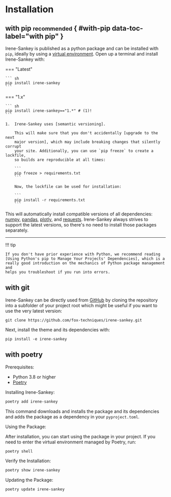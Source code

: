 # Installation 

## with pip <small>recommended</small> { #with-pip data-toc-label="with pip" }

Irene-Sankey is published as a python package and can be installed with
`pip`, ideally by using a [virtual environment]. Open up a terminal and install
Irene-Sankey with:

=== "Latest"

    ``` sh
    pip install irene-sankey
    ```

=== "1.x"

    ``` sh
    pip install irene-sankey=="1.*" # (1)!
    ```

    1.  Irene-Sankey uses [semantic versioning].

        This will make sure that you don't accidentally [upgrade to the next
        major version], which may include breaking changes that silently corrupt
        your site. Additionally, you can use `pip freeze` to create a lockfile,
        so builds are reproducible at all times:

        ```
        pip freeze > requirements.txt
        ```

        Now, the lockfile can be used for installation:

        ```
        pip install -r requirements.txt
        ```

This will automatically install compatible versions of all dependencies:
[numpy], [pandas], [plotly], and [requests]. Irene-Sankey always strives to support the latest versions, so there's no need to
install those packages separately.

---

!!! tip

    If you don't have prior experience with Python, we recommend reading
    [Using Python's pip to Manage Your Projects' Dependencies], which is a
    really good introduction on the mechanics of Python package management and
    helps you troubleshoot if you run into errors.

  [Python package]: https://pypi.org/project/irene-sankey/
  [virtual environment]: https://realpython.com/what-is-pip/#using-pip-in-a-python-virtual-environment
  [semantic versioning]: https://semver.org/
  [Using Python's pip to Manage Your Projects' Dependencies]: https://realpython.com/what-is-pip/


## with git

Irene-Sankey can be directly used from [GitHub] by cloning the
repository into a subfolder of your project root which might be useful if you
want to use the very latest version:

```
git clone https://github.com/fox-techniques/irene-sankey.git
```

Next, install the theme and its dependencies with:

```
pip install -e irene-sankey
```

## with poetry

Prerequisites:

- Python 3.8 or higher
- [Poetry]

Installing Irene-Sankey:

```bash
poetry add irene-sankey
```

This command downloads and installs the package and its dependencies and adds the package as a dependency in your `pyproject.toml`.

Using the Package:

After installation, you can start using the package in your project. If you need to enter the virtual environment managed by Poetry, run:

```bash
poetry shell
```

Verify the Installation:

```bash
poetry show irene-sankey
```

Updating the Package:

```bash
poetry update irene-sankey
```

  [Irene-Sankey]: https://pypi.org/project/irene-sankey/
  [GitHub]: https://github.com/fox-techniques/irene-sankey
  [numpy]: https://pypi.org/project/numpy/
  [pandas]: https://pypi.org/project/pandas/
  [plotly]: https://pypi.org/project/plotly/
  [requests]: https://pypi.org/project/requests/
  [Poetry]: https://python-poetry.org/docs/#installation